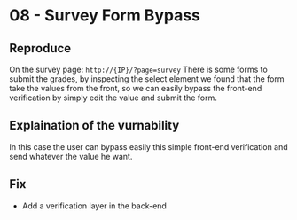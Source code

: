 # 08 - Survey Form Bypass

## Reproduce

On the survey page: `http://{IP}/?page=survey`
There is some forms to submit the grades, by inspecting the select element we found that the form take the values from the front, so we can easily bypass the front-end verification by simply edit the value and submit the form.


## Explaination of the vurnability

In this case the user can bypass easily this simple front-end verification and send whatever the value he want.


## Fix 

- Add a verification layer in the back-end

